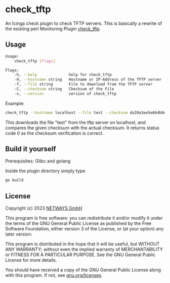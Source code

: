 # check_tftp

An Icinga check plugin to check TFTP servers.
This is basically a rewrite of the existing perl Monitoring Plugin [check_tftp](http://william.leibzon.org/nagios/)

## Usage

```bash
Usage:
    check_tftp [flags]

Flags:
    -h, --help              help for check_tftp
    -H, --hostname string   Hostname or IP-Address of the TFTP server
    -f, --file string       File to download from the TFTP server
    -C, --checksum string   Checksum of the File
    -v, --version           version of check_tftp
```

Example:
```sh
check_tftp --hostname localhost --file test --checksum da39a3ee5e6b4b0d3255bfef95601890afd80709
```
This downloads the file "test" from the tftp server on localhost, and compares the given checksum with the actual checksum. It returns status code 0 as the checksum verification is correct.

## Build it yourself

Prerequisites: Glibc and golang

Inside the plugin directory simply type
```sh
go build
```

## License

Copyright (c) 2023 [NETWAYS GmbH](mailto:info@netways.de)

This program is free software: you can redistribute it and/or modify it under the terms of the GNU General Public
License as published by the Free Software Foundation, either version 3 of the License, or
(at your option) any later version.

This program is distributed in the hope that it will be useful, but WITHOUT ANY WARRANTY; without even the implied
warranty of MERCHANTABILITY or FITNESS FOR A PARTICULAR PURPOSE. See the GNU General Public License for more details.

You should have received a copy of the GNU General Public License along with this program. If not,
see [gnu.org/licenses](https://www.gnu.org/licenses/).

